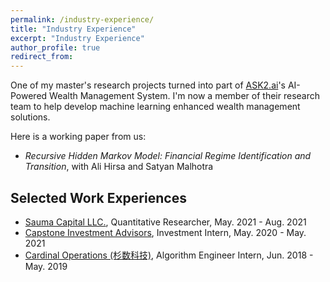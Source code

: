 ```yaml
---
permalink: /industry-experience/
title: "Industry Experience"
excerpt: "Industry Experience"
author_profile: true
redirect_from: 
---
```


One of my master's research projects turned into part of [ASK2.ai](https://www.ask2.ai/)'s AI-Powered Wealth Management System. I'm now a member of their research team to help develop machine learning enhanced wealth management solutions. 

Here is a working paper from us: 
* *Recursive Hidden Markov Model: Financial Regime Identification and Transition*, with Ali Hirsa and Satyan Malhotra

## Selected Work Experiences

* [Sauma Capital LLC.](https://www.linkedin.com/company/sauma-capital-llc), Quantitative Researcher, May. 2021 - Aug. 2021
* [Capstone Investment Advisors](https://www.capstoneco.com/), Investment Intern, May. 2020 - May. 2021
* [Cardinal Operations (杉数科技)](https://www.shanshu.ai/), Algorithm Engineer Intern,  Jun. 2018 - May. 2019